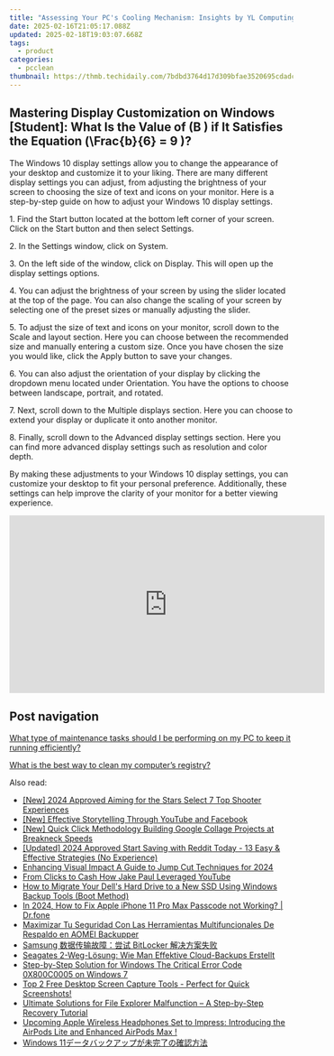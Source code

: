 ```yaml
---
title: "Assessing Your PC's Cooling Mechanism: Insights by YL Computing & YL Software"
date: 2025-02-16T21:05:17.088Z
updated: 2025-02-18T19:03:07.668Z
tags:
  - product
categories:
  - pcclean
thumbnail: https://thmb.techidaily.com/7bdbd3764d17d309bfae3520695cdadc9f0f0ab5ea703a9227f88bc7f132643b.jpg
---
```


## Mastering Display Customization on Windows [Student]: What Is the Value of \(B \) if It Satisfies the Equation \(\Frac{b}{6} = 9 \)?

The Windows 10 display settings allow you to change the appearance of your desktop and customize it to your liking. There are many different display settings you can adjust, from adjusting the brightness of your screen to choosing the size of text and icons on your monitor. Here is a step-by-step guide on how to adjust your Windows 10 display settings. 

1\. Find the Start button located at the bottom left corner of your screen. Click on the Start button and then select Settings.

2\. In the Settings window, click on System.

3\. On the left side of the window, click on Display. This will open up the display settings options. 

4\. You can adjust the brightness of your screen by using the slider located at the top of the page. You can also change the scaling of your screen by selecting one of the preset sizes or manually adjusting the slider.

5\. To adjust the size of text and icons on your monitor, scroll down to the Scale and layout section. Here you can choose between the recommended size and manually entering a custom size. Once you have chosen the size you would like, click the Apply button to save your changes.

6\. You can also adjust the orientation of your display by clicking the dropdown menu located under Orientation. You have the options to choose between landscape, portrait, and rotated.

7\. Next, scroll down to the Multiple displays section. Here you can choose to extend your display or duplicate it onto another monitor.

8\. Finally, scroll down to the Advanced display settings section. Here you can find more advanced display settings such as resolution and color depth. 

By making these adjustments to your Windows 10 display settings, you can customize your desktop to fit your personal preference. Additionally, these settings can help improve the clarity of your monitor for a better viewing experience.

<!-- affiliate ads begin -->
<iframe width="560" height="315" src="https://www.youtube.com/embed/zWYVKFk3yPQ?si=Yu7xsjIYgRiq8zHk" title="YouTube video player" frameborder="0" allow="accelerometer; autoplay; clipboard-write; encrypted-media; gyroscope; picture-in-picture; web-share" referrerpolicy="strict-origin-when-cross-origin" allowfullscreen></iframe>
<!-- affiliate ads end -->

## Post navigation

[What type of maintenance tasks should I be performing on my PC to keep it running efficiently?](https://tools.techidaily.com/pcclean/products/)

[What is the best way to clean my computer’s registry?](https://tools.techidaily.com/pcclean/products/)

<ins class="adsbygoogle"
     style="display:block"
     data-ad-format="autorelaxed"
     data-ad-client="ca-pub-7571918770474297"
     data-ad-slot="1223367746"></ins>

<ins class="adsbygoogle"
     style="display:block"
     data-ad-client="ca-pub-7571918770474297"
     data-ad-slot="8358498916"
     data-ad-format="auto"
     data-full-width-responsive="true"></ins>

<span class="atpl-alsoreadstyle">Also read:</span>
<div><ul>
<li><a href="https://screen-sharing-recording.techidaily.com/new-2024-approved-aiming-for-the-stars-select-7-top-shooter-experiences/"><u>[New] 2024 Approved Aiming for the Stars Select 7 Top Shooter Experiences</u></a></li>
<li><a href="https://facebook-video-content.techidaily.com/new-effective-storytelling-through-youtube-and-facebook/"><u>[New] Effective Storytelling Through YouTube and Facebook</u></a></li>
<li><a href="https://extra-skills.techidaily.com/new-quick-click-methodology-building-google-collage-projects-at-breakneck-speeds/"><u>[New] Quick Click Methodology Building Google Collage Projects at Breakneck Speeds</u></a></li>
<li><a href="https://fox-helps.techidaily.com/updated-2024-approved-start-saving-with-reddit-today-13-easy-and-effective-strategies-no-experience/"><u>[Updated] 2024 Approved Start Saving with Reddit Today - 13 Easy & Effective Strategies (No Experience)</u></a></li>
<li><a href="https://youtube-data.techidaily.com/cing-visual-impact-a-guide-to-jump-cut-techniques-for-2024/"><u>Enhancing Visual Impact A Guide to Jump Cut Techniques for 2024</u></a></li>
<li><a href="https://youtube-tips.techidaily.com/clicks-to-cash-how-jake-paul-leveraged-youtube/"><u>From Clicks to Cash How Jake Paul Leveraged YouTube</u></a></li>
<li><a href="https://win-hot.techidaily.com/how-to-migrate-your-dells-hard-drive-to-a-new-ssd-using-windows-backup-tools-boot-method/"><u>How to Migrate Your Dell's Hard Drive to a New SSD Using Windows Backup Tools (Boot Method)</u></a></li>
<li><a href="https://iphone-unlock.techidaily.com/in-2024-how-to-fix-apple-iphone-11-pro-max-passcode-not-working-drfone-by-drfone-ios/"><u>In 2024, How to Fix Apple iPhone 11 Pro Max Passcode not Working? | Dr.fone</u></a></li>
<li><a href="https://win-hot.techidaily.com/maximizar-tu-seguridad-con-las-herramientas-multifuncionales-de-respaldo-en-aomei-backupper/"><u>Maximizar Tu Seguridad Con Las Herramientas Multifuncionales De Respaldo en AOMEI Backupper</u></a></li>
<li><a href="https://win-top.techidaily.com/samsung-bitlocker/"><u>Samsung 数据传输故障：尝试 BitLocker 解决方案失败</u></a></li>
<li><a href="https://win-hot.techidaily.com/seagates-2-weg-losung-wie-man-effektive-cloud-backups-erstellt/"><u>Seagates 2-Weg-Lösung: Wie Man Effektive Cloud-Backups Erstellt</u></a></li>
<li><a href="https://win-hot.techidaily.com/step-by-step-solution-for-windows-the-critical-error-code-0x800c0005-on-windows-7/"><u>Step-by-Step Solution for Windows The Critical Error Code 0X800C0005 on Windows 7</u></a></li>
<li><a href="https://win-hot.techidaily.com/top-2-free-desktop-screen-capture-tools-perfect-for-quick-screenshots/"><u>Top 2 Free Desktop Screen Capture Tools - Perfect for Quick Screenshots!</u></a></li>
<li><a href="https://win-hot.techidaily.com/ultimate-solutions-for-file-explorer-malfunction-a-step-by-step-recovery-tutorial/"><u>Ultimate Solutions for File Explorer Malfunction – A Step-by-Step Recovery Tutorial</u></a></li>
<li><a href="https://some-tips.techidaily.com/upcoming-apple-wireless-headphones-set-to-impress-introducing-the-airpods-lite-and-enhanced-airpods-max/"><u>Upcoming Apple Wireless Headphones Set to Impress: Introducing the AirPods Lite and Enhanced AirPods Max !</u></a></li>
<li><a href="https://win-hot.techidaily.com/1728466894004-windows-11/"><u>Windows 11データバックアップが未完了の確認方法</u></a></li>
</ul></div>

